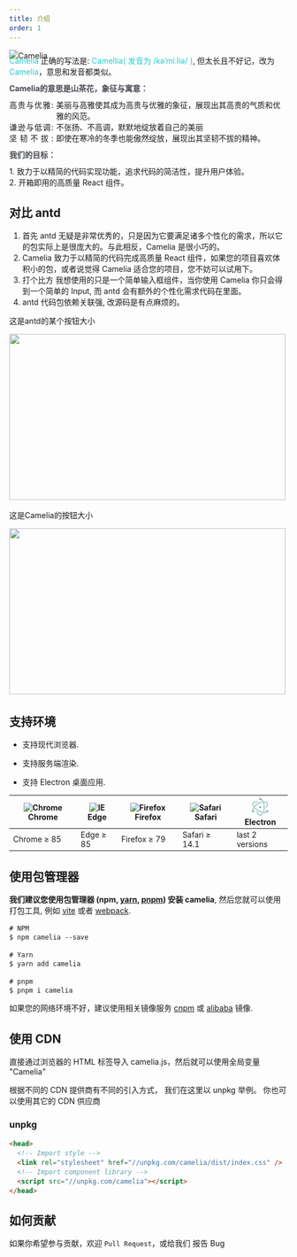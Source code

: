 ```yaml
---
title: 介绍
order: 1
---
```


<style>
  .intro-decs {
     margin: 0 !important;
     margin-top: -10px !important;
  }
  .intro-decs span{
    color: #22cccc;
  }
  .intro-text {
   margin: 0 !important;
   display: flex;
 }
 .intro-text span {
    display: block;
    flex-shrink: 0;
　  text-align: right;
    text-align-last: justify;
    width: 80px;
  padding-right: 5px;
 }
 .intro-title {
   margin: 10px 0 !important;
   color: rgba(42, 46, 54, 0.88);
   font-weight: bold;
 }
</style>

<div class="guide-index-head-box"><img class="logo-cc" src="/logo2.png"/>Camelia</div>

<p class="intro-decs"><span>Camelia</span> 正确的写法是: <span>Camellia( 发音为 /kəˈmiːliə/ )</span>, 但太长且不好记，改为<span>Camelia</span>，意思和发音都类似。</p>

<div class="intro-title">Camelia的意思是山茶花，象征与寓意：</div>

<p class="intro-text"><span>高贵与优雅:</span>美丽与高雅使其成为高贵与优雅的象征，展现出其高贵的气质和优雅的风范。</p>
<p class="intro-text"><span>谦逊与低调:</span>不张扬、不高调，默默地绽放着自己的美丽</p>
<p class="intro-text"><span>坚韧不拔:</span>即使在寒冷的冬季也能傲然绽放，展现出其坚韧不拔的精神。</p>

<div  class="intro-title">我们的目标：</div>
<p class="intro-text">1. 致力于以精简的代码实现功能，追求代码的简洁性，提升用户体验。</p>
<p class="intro-text">2. 开箱即用的高质量 React 组件。</p>

## 对比 antd

1. 首先 antd 无疑是非常优秀的，只是因为它要满足诸多个性化的需求，所以它的包实际上是很庞大的。与此相反，Camelia 是很小巧的。
2. Camelia 致力于以精简的代码完成高质量 React 组件，如果您的项目喜欢体积小的包，或者说觉得 Camelia 适合您的项目，您不妨可以试用下。
3. 打个比方 我想使用的只是一个简单输入框组件，当你使用 Camelia 你只会得到一个简单的 Input, 而 antd 会有额外的个性化需求代码在里面。
4. antd 代码包依赖关联强, 改源码是有点麻烦的。

<div>
  <p>这是antd的某个按钮大小</p>
  <img src="/images/antd-size.png" style="width: 500px; height: 300px"/>
</div>
<div>
  <p>这是Camelia的按钮大小</p>
  <img src="/images/camelia-size.png" style="width: 500px; height: 300px"/>
</div>

## 支持环境

- 支持现代浏览器.

- 支持服务端渲染.

- 支持 Electron 桌面应用.

| ![Chrome](https://cdn.jsdelivr.net/npm/@browser-logos/chrome/chrome_32x32.png) Chrome | ![IE](https://cdn.jsdelivr.net/npm/@browser-logos/edge/edge_32x32.png) Edge | ![Firefox](https://cdn.jsdelivr.net/npm/@browser-logos/firefox/firefox_32x32.png) Firefox | ![Safari](https://cdn.jsdelivr.net/npm/@browser-logos/safari/safari_32x32.png) Safari | ![Electron](https://raw.githubusercontent.com/alrra/browser-logos/master/src/electron/electron_32x32.png)Electron |
| ------------------------------------------------------------------------------------- | --------------------------------------------------------------------------- | ----------------------------------------------------------------------------------------- | ------------------------------------------------------------------------------------- | ----------------------------------------------------------------------------------------------------------------- |
| Chrome ≥ 85                                                                           | Edge ≥ 85                                                                   | Firefox ≥ 79                                                                              | Safari ≥ 14.1                                                                         | last 2 versions                                                                                                   |

## 使用包管理器

**我们建议您使用包管理器 (npm, [yarn](https://classic.yarnpkg.com/lang/en/), [pnpm](https://pnpm.io/)) 安装 camelia**,
然后您就可以使用打包工具, 例如 [vite](https://vitejs.dev) 或者 [webpack](https://webpack.js.org/).

```shell
# NPM
$ npm camelia --save

# Yarn
$ yarn add camelia

# pnpm
$ pnpm i camelia
```

如果您的网络环境不好，建议使用相关镜像服务 [cnpm](https://github.com/cnpm/cnpm) 或 [alibaba](https://registry.npmmirror.com/) 镜像.

## 使用 CDN

直接通过浏览器的 HTML 标签导入 camelia.js，然后就可以使用全局变量 "Camelia"

根据不同的 CDN 提供商有不同的引入方式， 我们在这里以 unpkg 举例。 你也可以使用其它的 CDN 供应商

### unpkg

```html
<head>
  <!-- Import style -->
  <link rel="stylesheet" href="//unpkg.com/camelia/dist/index.css" />
  <!-- Import component library -->
  <script src="//unpkg.com/camelia"></script>
</head>
```

## 如何贡献

如果你希望参与贡献，欢迎 `Pull Request`，或给我们 报告 Bug

